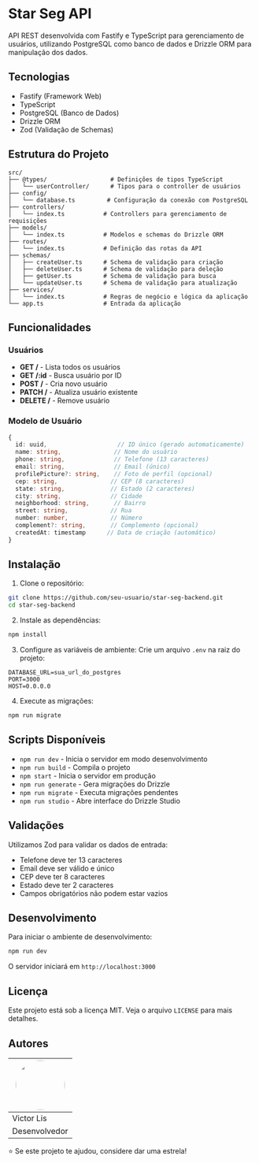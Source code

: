 # Star Seg API

API REST desenvolvida com Fastify e TypeScript para gerenciamento de usuários, utilizando PostgreSQL como banco de dados e Drizzle ORM para manipulação dos dados.

## Tecnologias

- Fastify (Framework Web)
- TypeScript
- PostgreSQL (Banco de Dados)
- Drizzle ORM
- Zod (Validação de Schemas)

## Estrutura do Projeto

```
src/
├── @types/                  # Definições de tipos TypeScript
│   └── userController/      # Tipos para o controller de usuários
├── config/
│   └── database.ts         # Configuração da conexão com PostgreSQL
├── controllers/
│   └── index.ts           # Controllers para gerenciamento de requisições
├── models/
│   └── index.ts           # Modelos e schemas do Drizzle ORM
├── routes/
│   └── index.ts           # Definição das rotas da API
├── schemas/
│   ├── createUser.ts      # Schema de validação para criação
│   ├── deleteUser.ts      # Schema de validação para deleção
│   ├── getUser.ts         # Schema de validação para busca
│   └── updateUser.ts      # Schema de validação para atualização
├── services/
│   └── index.ts           # Regras de negócio e lógica da aplicação
└── app.ts                 # Entrada da aplicação
```

## Funcionalidades

### Usuários
- **GET /** - Lista todos os usuários
- **GET /:id** - Busca usuário por ID
- **POST /** - Cria novo usuário
- **PATCH /** - Atualiza usuário existente
- **DELETE /** - Remove usuário

### Modelo de Usuário
```typescript
{
  id: uuid,                    // ID único (gerado automaticamente)
  name: string,               // Nome do usuário
  phone: string,              // Telefone (13 caracteres)
  email: string,              // Email (único)
  profilePicture?: string,    // Foto de perfil (opcional)
  cep: string,               // CEP (8 caracteres)
  state: string,             // Estado (2 caracteres)
  city: string,              // Cidade
  neighborhood: string,       // Bairro
  street: string,            // Rua
  number: number,            // Número
  complement?: string,       // Complemento (opcional)
  createdAt: timestamp      // Data de criação (automático)
}
```

## Instalação

1. Clone o repositório:
```bash
git clone https://github.com/seu-usuario/star-seg-backend.git
cd star-seg-backend
```

2. Instale as dependências:
```bash
npm install
```

3. Configure as variáveis de ambiente:
Crie um arquivo `.env` na raiz do projeto:
```env
DATABASE_URL=sua_url_do_postgres
PORT=3000
HOST=0.0.0.0
```

4. Execute as migrações:
```bash
npm run migrate
```

## Scripts Disponíveis

- `npm run dev` - Inicia o servidor em modo desenvolvimento
- `npm run build` - Compila o projeto
- `npm start` - Inicia o servidor em produção
- `npm run generate` - Gera migrações do Drizzle
- `npm run migrate` - Executa migrações pendentes
- `npm run studio` - Abre interface do Drizzle Studio

## Validações

Utilizamos Zod para validar os dados de entrada:
- Telefone deve ter 13 caracteres
- Email deve ser válido e único
- CEP deve ter 8 caracteres
- Estado deve ter 2 caracteres
- Campos obrigatórios não podem estar vazios

## Desenvolvimento

Para iniciar o ambiente de desenvolvimento:

```bash
npm run dev
```

O servidor iniciará em `http://localhost:3000`

## Licença

Este projeto está sob a licença MIT. Veja o arquivo `LICENSE` para mais detalhes.

## Autores

| <img src="https://github.com/Victor-Lis.png" width="100" style="border-radius:50%"/> | 
| --- | 
| Victor Lis | 
| Desenvolvedor | 

⭐ Se este projeto te ajudou, considere dar uma estrela!
